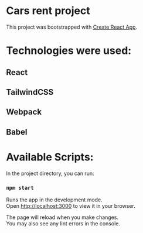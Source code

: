 # Cars rent project

This project was bootstrapped with [Create React App](https://github.com/facebook/create-react-app).  
# Technologies were used:  
## React  
## TailwindCSS  
## Webpack  
## Babel  

# Available Scripts:

In the project directory, you can run:

### `npm start`

Runs the app in the development mode.\
Open [http://localhost:3000](http://localhost:3000) to view it in your browser.

The page will reload when you make changes.\
You may also see any lint errors in the console.



